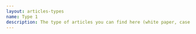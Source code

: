 ```yaml
---
layout: articles-types
name: Type 1
description: The type of articles you can find here (white paper, case study, etc.)
---
```

